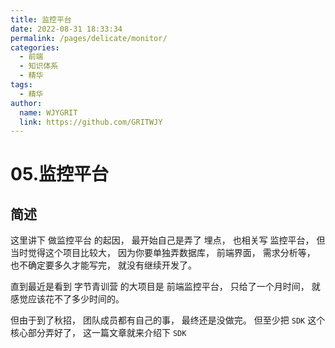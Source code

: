 ```yaml
---
title: 监控平台  
date: 2022-08-31 18:33:34  
permalink: /pages/delicate/monitor/  
categories:
  - 前端
  - 知识体系
  - 精华
tags:
  - 精华
author:  
  name: WJYGRIT   
  link: https://github.com/GRITWJY
---
```


# 05.监控平台

## 简述
这里讲下 做监控平台 的起因， 最开始自己是弄了 埋点， 也相关写 监控平台， 但当时觉得这个项目比较大， 
因为你要单独弄数据库， 前端界面， 需求分析等， 也不确定要多久才能写完， 就没有继续开发了。

直到最近是看到 字节青训营 的大项目是 前端监控平台， 只给了一个月时间， 就感觉应该花不了多少时间的。

但由于到了秋招， 团队成员都有自己的事， 最终还是没做完。 但至少把 `SDK` 这个核心部分弄好了， 这一篇文章就来介绍下 `SDK`




